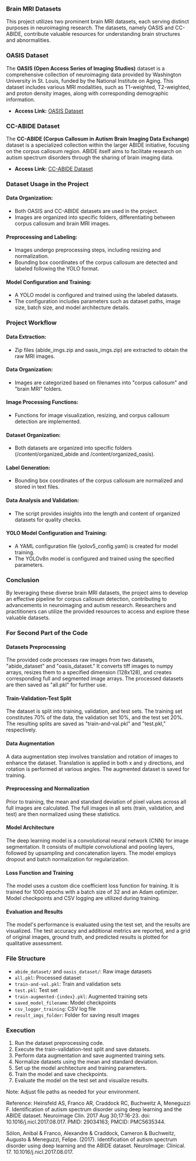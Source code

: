 ### Brain MRI Datasets

This project utilizes two prominent brain MRI datasets, each serving distinct purposes in neuroimaging research. The datasets, namely OASIS and CC-ABIDE, contribute valuable resources for understanding brain structures and abnormalities.

### OASIS Dataset

The **OASIS (Open Access Series of Imaging Studies)** dataset is a comprehensive collection of neuroimaging data provided by Washington University in St. Louis, funded by the National Institute on Aging. This dataset includes various MRI modalities, such as T1-weighted, T2-weighted, and proton density images, along with corresponding demographic information.

- **Access Link:** [OASIS Dataset](https://www.oasis-brains.org/)

### CC-ABIDE Dataset

The **CC-ABIDE (Corpus Callosum in Autism Brain Imaging Data Exchange)** dataset is a specialized collection within the larger ABIDE initiative, focusing on the corpus callosum region. ABIDE itself aims to facilitate research on autism spectrum disorders through the sharing of brain imaging data.

- **Access Link:** [CC-ABIDE Dataset](https://sites.google.com/site/hpardoe/cc_abide)

### Dataset Usage in the Project

#### Data Organization:

- Both OASIS and CC-ABIDE datasets are used in the project.
- Images are organized into specific folders, differentiating between corpus callosum and brain MRI images.

#### Preprocessing and Labeling:

- Images undergo preprocessing steps, including resizing and normalization.
- Bounding box coordinates of the corpus callosum are detected and labeled following the YOLO format.

#### Model Configuration and Training:

- A YOLO model is configured and trained using the labeled datasets.
- The configuration includes parameters such as dataset paths, image size, batch size, and model architecture details.

### Project Workflow

#### Data Extraction:

- Zip files (abide_imgs.zip and oasis_imgs.zip) are extracted to obtain the raw MRI images.

#### Data Organization:

- Images are categorized based on filenames into "corpus callosum" and "brain MRI" folders.

#### Image Processing Functions:

- Functions for image visualization, resizing, and corpus callosum detection are implemented.

#### Dataset Organization:

- Both datasets are organized into specific folders (/content/organized_abide and /content/organized_oasis).

#### Label Generation:

- Bounding box coordinates of the corpus callosum are normalized and stored in text files.

#### Data Analysis and Validation:

- The script provides insights into the length and content of organized datasets for quality checks.

#### YOLO Model Configuration and Training:

- A YAML configuration file (yolov5_config.yaml) is created for model training.
- The YOLOv8n model is configured and trained using the specified parameters.

### Conclusion

By leveraging these diverse brain MRI datasets, the project aims to develop an effective pipeline for corpus callosum detection, contributing to advancements in neuroimaging and autism research. Researchers and practitioners can utilize the provided resources to access and explore these valuable datasets.






### For Second Part of the Code
#### Datasets Preprocessing
The provided code processes raw images from two datasets, "abide_dataset" and "oasis_dataset." It converts tiff images to numpy arrays, resizes them to a specified dimension (128x128), and creates corresponding full and segmented image arrays. The processed datasets are then saved as "all.pkl" for further use.

#### Train-Validation-Test Split
The dataset is split into training, validation, and test sets. The training set constitutes 70% of the data, the validation set 10%, and the test set 20%. The resulting splits are saved as "train-and-val.pkl" and "test.pkl," respectively.

#### Data Augmentation
A data augmentation step involves translation and rotation of images to enhance the dataset. Translation is applied in both x and y directions, and rotation is performed at various angles. The augmented dataset is saved for training.

#### Preprocessing and Normalization
Prior to training, the mean and standard deviation of pixel values across all full images are calculated. The full images in all sets (train, validation, and test) are then normalized using these statistics.

#### Model Architecture
The deep learning model is a convolutional neural network (CNN) for image segmentation. It consists of multiple convolutional and pooling layers, followed by upsampling and concatenation layers. The model employs dropout and batch normalization for regularization.

#### Loss Function and Training
The model uses a custom dice coefficient loss function for training. It is trained for 1000 epochs with a batch size of 32 and an Adam optimizer. Model checkpoints and CSV logging are utilized during training.

#### Evaluation and Results
The model's performance is evaluated using the test set, and the results are visualized. The test accuracy and additional metrics are reported, and a grid of original images, ground truth, and predicted results is plotted for qualitative assessment.

### File Structure
- `abide_dataset/` and `oasis_dataset/`: Raw image datasets
- `all.pkl`: Processed dataset
- `train-and-val.pkl`: Train and validation sets
- `test.pkl`: Test set
- `train-augmented-{index}.pkl`: Augmented training sets
- `saved_model_filename`: Model checkpoints
- `csv_logger_training`: CSV log file
- `result_imgs_folder`: Folder for saving result images

### Execution
1. Run the dataset preprocessing code.
2. Execute the train-validation-test split and save datasets.
3. Perform data augmentation and save augmented training sets.
4. Normalize datasets using the mean and standard deviation.
5. Set up the model architecture and training parameters.
6. Train the model and save checkpoints.
7. Evaluate the model on the test set and visualize results.

Note: Adjust file paths as needed for your environment.

Reference:
Heinsfeld AS, Franco AR, Craddock RC, Buchweitz A, Meneguzzi F. Identification of autism spectrum disorder using deep learning and the ABIDE dataset. Neuroimage Clin. 2017 Aug 30;17:16-23. doi: 10.1016/j.nicl.2017.08.017. PMID: 29034163; PMCID: PMC5635344.

Sólon, Anibal & Franco, Alexandre & Craddock, Cameron & Buchweitz, Augusto & Meneguzzi, Felipe. (2017). Identification of autism spectrum disorder using deep learning and the ABIDE dataset. NeuroImage: Clinical. 17. 10.1016/j.nicl.2017.08.017. 













